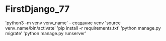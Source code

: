 # FirstDjango_77
'python3 -m venv venv_name' - создание venv
'source venv_name/bin/activate'
'pip install -r requirements.txt'
'python manage.py migrate'
'python manage.py runserver'